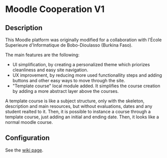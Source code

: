 # Moodle Cooperation V1

## Description

This Moodle platform was originally modified for a collaboration with l'École Superieure d'Informatique de Bobo-Dioulasso (Burkina Faso).

The main features are the following:

* UI simplification, by creating a personalized theme which priorizes cleanliness and easy site navigation.
* UX improvement, by reducing more used functionallity steps and adding buttons and other easy ways to move through the site.
* "Template course" local module added. It simplifies the course creation by adding a more abstract layer above the courses.

A template course is like a subject structure, only with the skeleton, description and main resources, but without evaluations, dates and any student realted to it. Then, it is possible to instance a course through a template course, just adding an initial and ending date. Then, it looks like a normal moodle course.

## Configuration

See the [wiki page](https://github.com/helenagarcia90/moodle-coop/wiki).
